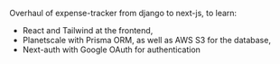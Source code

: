 Overhaul of expense-tracker from django to next-js, to learn:
+ React and Tailwind at the frontend,
+ Planetscale with Prisma ORM, as well as AWS S3 for the database,
+ Next-auth with Google OAuth for authentication
